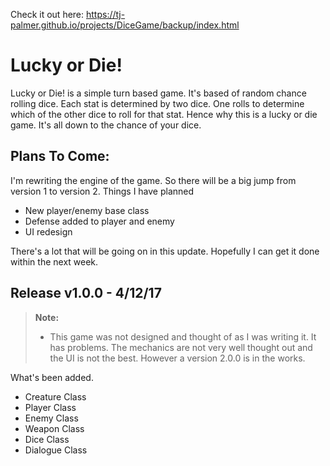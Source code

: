 Check it out here: https://tj-palmer.github.io/projects/DiceGame/backup/index.html
# Lucky or Die!
Lucky or Die! is a simple turn based game. It's based of random chance rolling dice. Each stat is determined by two dice. One rolls to determine which of the other dice to roll for that stat. Hence why this is a lucky or die game. It's all down to the chance of your dice.


## Plans To Come:
I'm rewriting the engine of the game. So there will be a big jump from version 1 to version 2.
Things I have planned

 - New player/enemy base class
 - Defense added to player and enemy
 - UI redesign

There's a lot that will be going on in this update. Hopefully I can get it done within the next week.


## Release v1.0.0 - 4/12/17
> **Note:**
> - This game was not designed and thought of as I was writing it. It has problems. The mechanics are not very well thought out and the UI is not the best. However a version 2.0.0 is in the works.

What's been added.

 - Creature Class
 - Player Class
 - Enemy Class
 - Weapon Class
 - Dice Class
 - Dialogue Class
